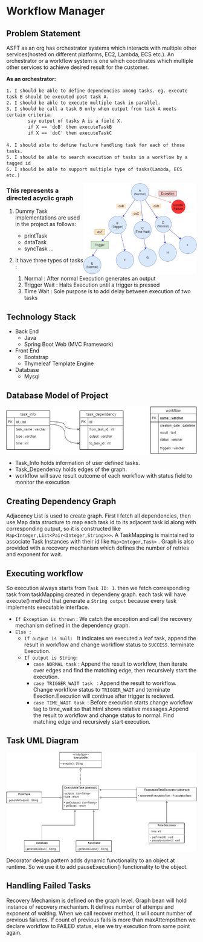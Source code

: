 # Workflow Manager
## Problem Statement


ASFT as an org has orchestrator systems which interacts with multiple other services(hosted on different platforms, EC2, Lambda, ECS etc.). An orchestrator or a workflow system is one which coordinates which multiple other services to achieve desired result for the customer. 


**As an orchestrator:**
```text
1. I should be able to define dependencies among tasks. eg. execute task B should be executed post task A.
2. I should be able to execute multiple task in parallel.
3. I should be call a task B only when output from task A meets certain criteria.
        say output of tasks A is a field X.
        if X == 'doB' then executeTaskB
        if X == 'doC' then executeTaskC

4. I should able to define failure handling task for each of those tasks.
5. I should be able to search execution of tasks in a workflow by a tagged id
6. I should be able to support multiple type of tasks(Lambda, ECS etc.)
```
<img align="right" width="300" src="assets/graphImage.jpg" alt="graph Image" />

### This represents a directed acyclic graph

1. Dummy Task Implementations are used in the project as follows:
    * printTask
    * dataTask
    * syncTask ...
    
2. It have three types of tasks :
    1. Normal : After normal Execution generates an output
    2. Trigger Wait : Halts Execution until a trigger is pressed
    3. Time Wait : Sole purpose is to add delay between execution of two tasks 

## Technology Stack
* Back End
    * Java
    * Spring Boot Web (MVC Framework)
* Front End
    * Bootstrap
    * Thymeleaf Template Engine
* Database
    * Mysql
    
## Database Model of Project

<img align="center" src="assets/tablesImage.jpg" alt="table Image" />

* Task_Info holds information of user defined tasks.
* Task_Dependency holds edges of the graph.
* workflow will save result outcome of each workflow with status field to monitor the execution

## Creating Dependency Graph

Adjacency List is used to create graph. First I fetch all dependencies, then use Map data structure to map each task id to its adjacent task id along 
with corresponding output, so it is constructed like `Map<Integer,List<Pair<Integer,String>>>`. A TaskMapping is maintained to associate Task Instances with their
id like `Map<Integer,Task>` . Graph is also provided with a recovery mechanism which defines the number of retries and exponent for wait.

## Executing workflow
So execution always starts from `Task ID: 1`. then we fetch corresponding task from taskMapping created in dependeny graph. each task will have execute() method
that generate a `String output` because every task implements executable interface. 
* `If Exception is thrown` : We catch the exception and call the recovery mechanism defined in the dependency graph.
* `Else : ` 
    * `If output is null: ` It indicates we executed a leaf task, append the result in workflow and change workflow status to `SUCCESS`. terminate Execution.
    * `If output is String: ` 
         * `case NORMAL task` : Append the result to workflow, then iterate over edges and find the matching edge, then recursively start the execution.
         * `case TRIGGER_WAIT task ` : Append the result to workflow. Change workflow status to `TRIGGER_WAIT` and terminate Exection.Execution will continue after trigger is recieved.
         * `case TIME_WAIT task `: Before execution starts change workflow tag to time_wait so that html shows relative messages.Append the result to workflow and change status to normal.
                                    Find matching edge and recursively start execution.
                                    
## Task UML Diagram
<img align="center" src="assets/taskUML.jpg" alt="table Image" />

Decorator design pattern adds dynamic functionality to an object at runtime. So we use it to add pauseExecution() functionality to the object.

## Handling Failed Tasks

Recovery Mechanism is defined on the graph level. Graph bean will hold instance of recovery mechanism. It defines number of attemps and exponent of waiting. When we call recover method, It will count number of previous failures. If count of previous fails is more than maxAttempsthen we declare workflow to FAILED status, else we try execution from same point again.

